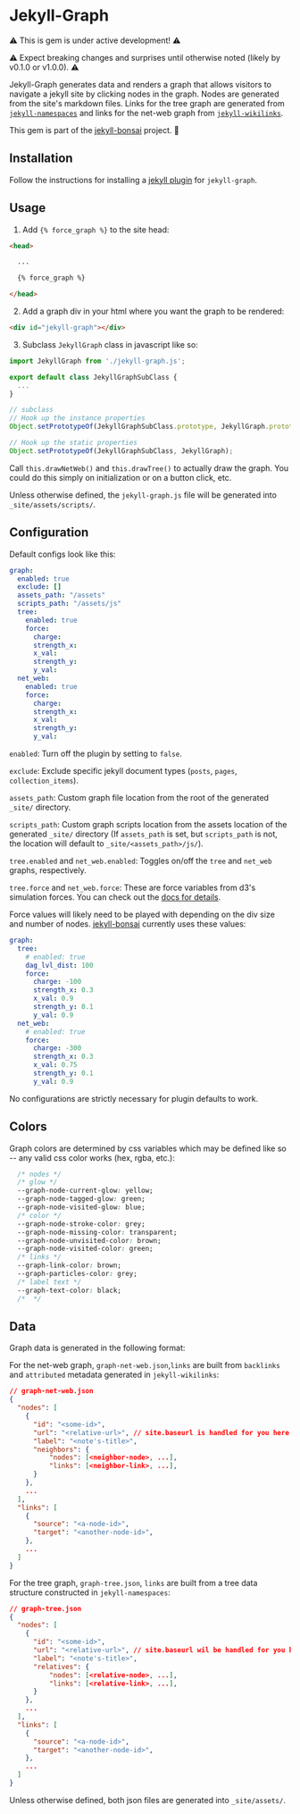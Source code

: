# Jekyll-Graph

⚠️ This is gem is under active development! ⚠️

⚠️ Expect breaking changes and surprises until otherwise noted (likely by v0.1.0 or v1.0.0). ⚠️

Jekyll-Graph generates data and renders a graph that allows visitors to navigate a jekyll site by clicking nodes in the graph. Nodes are generated from the site's markdown files. Links for the tree graph are generated from [`jekyll-namespaces`](https://github.com/manunamz/jekyll-namespaces) and links for the net-web graph from [`jekyll-wikilinks`](https://github.com/manunamz/jekyll-wikilinks).

This gem is part of the [jekyll-bonsai](https://manunamz.github.io/jekyll-bonsai/) project. 🎋

## Installation

Follow the instructions for installing a [jekyll plugin](https://jekyllrb.com/docs/plugins/installation/) for `jekyll-graph`.

## Usage

1. Add `{% force_graph %}` to the site head:

```html
<head>

  ...

  {% force_graph %}

</head>
```

2. Add a graph div in your html where you want the graph to be rendered:

```html
<div id="jekyll-graph"></div>
```

3. Subclass `JekyllGraph` class in javascript like so:

```javascript
import JekyllGraph from './jekyll-graph.js';

export default class JekyllGraphSubClass {
  ...
}

// subclass
// Hook up the instance properties
Object.setPrototypeOf(JekyllGraphSubClass.prototype, JekyllGraph.prototype);

// Hook up the static properties
Object.setPrototypeOf(JekyllGraphSubClass, JekyllGraph);

```
Call `this.drawNetWeb()` and `this.drawTree()` to actually draw the graph. You could do this simply on initialization or on a button click, etc.

Unless otherwise defined, the `jekyll-graph.js` file will be generated into `_site/assets/scripts/`.

## Configuration

Default configs look like this:

```yml
graph:
  enabled: true
  exclude: []
  assets_path: "/assets"
  scripts_path: "/assets/js"
  tree:
    enabled: true
    force:
      charge:
      strength_x:
      x_val:
      strength_y:
      y_val:
  net_web:
    enabled: true
    force:
      charge:
      strength_x:
      x_val:
      strength_y:
      y_val:
```

`enabled`: Turn off the plugin by setting to `false`.

`exclude`: Exclude specific jekyll document types (`posts`, `pages`, `collection_items`).

`assets_path`: Custom graph file location from the root of the generated `_site/` directory.

`scripts_path`: Custom graph scripts location from the assets location of the generated `_site/` directory (If `assets_path` is set, but `scripts_path` is not, the location will default to `_site/<assets_path>/js/`).

`tree.enabled` and `net_web.enabled`: Toggles on/off the `tree` and `net_web` graphs, respectively.

`tree.force` and `net_web.force`: These are force variables from d3's simulation forces. You can check out the [docs for details](https://github.com/d3/d3-force#simulation_force).

Force values will likely need to be played with depending on the div size and number of nodes. [jekyll-bonsai](https://manunamz.github.io/jekyll-bonsai/) currently uses these values:

```yaml
graph:
  tree:
    # enabled: true
    dag_lvl_dist: 100
    force:
      charge: -100
      strength_x: 0.3
      x_val: 0.9
      strength_y: 0.1
      y_val: 0.9
  net_web:
    # enabled: true
    force:
      charge: -300
      strength_x: 0.3
      x_val: 0.75
      strength_y: 0.1
      y_val: 0.9
```

No configurations are strictly necessary for plugin defaults to work.

## Colors

Graph colors are determined by css variables which may be defined like so -- any valid css color works (hex, rgba, etc.):

```CSS
  /* nodes */
  /* glow */
  --graph-node-current-glow: yellow;
  --graph-node-tagged-glow: green;
  --graph-node-visited-glow: blue;
  /* color */
  --graph-node-stroke-color: grey;
  --graph-node-missing-color: transparent;
  --graph-node-unvisited-color: brown;
  --graph-node-visited-color: green;
  /* links */
  --graph-link-color: brown;
  --graph-particles-color: grey;
  /* label text */
  --graph-text-color: black;
  /*  */
```

## Data
Graph data is generated in the following format:

For the net-web graph, `graph-net-web.json`,`links` are built from `backlinks` and `attributed` metadata generated in `jekyll-wikilinks`:
```json
// graph-net-web.json
{
  "nodes": [
    {
      "id": "<some-id>",
      "url": "<relative-url>", // site.baseurl is handled for you here
      "label": "<note's-title>",
      "neighbors": {
          "nodes": [<neighbor-node>, ...],
          "links": [<neighbor-link>, ...],
      }
    },
    ...
  ],
  "links": [
    {
      "source": "<a-node-id>",
      "target": "<another-node-id>",
    },
    ...
  ]
}
```
For the tree graph, `graph-tree.json`, `links` are built from a tree data structure constructed in `jekyll-namespaces`:
```json
// graph-tree.json
{
  "nodes": [
    {
      "id": "<some-id>",
      "url": "<relative-url>", // site.baseurl wil be handled for you here
      "label": "<note's-title>",
      "relatives": {
          "nodes": [<relative-node>, ...],
          "links": [<relative-link>, ...],
      }
    },
    ...
  ],
  "links": [
    {
      "source": "<a-node-id>",
      "target": "<another-node-id>",
    },
    ...
  ]
}
```
Unless otherwise defined, both json files are generated into `_site/assets/`.
